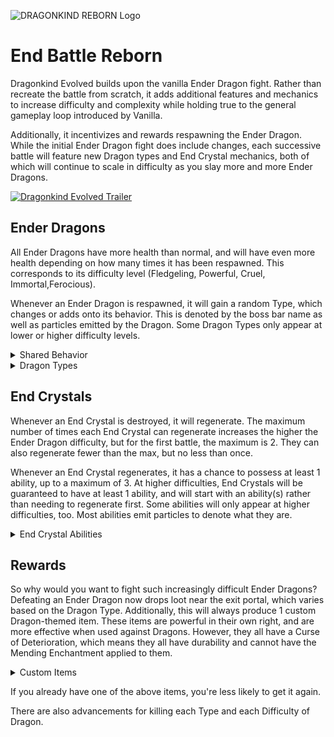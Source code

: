 ![DRAGONKIND REBORN Logo](https://cdn.modrinth.com/data/yo1bGdBx/images/d7e949cb1f9d6667bd471ddd8e6f8916856a81ae.png)

# End Battle Reborn
Dragonkind Evolved builds upon the vanilla Ender Dragon fight. Rather than recreate the battle from scratch, it adds additional features and mechanics to increase difficulty and complexity while holding true to the general gameplay loop introduced by Vanilla.

Additionally, it incentivizes and rewards respawning the Ender Dragon. While the initial Ender Dragon fight does include changes, each successive battle will feature new Dragon types and End Crystal mechanics, both of which will continue to scale in difficulty as you slay more and more Ender Dragons.

[![Dragonkind Evolved Trailer](https://markdown-videos-api.jorgenkh.no/url?url=https%3A%2F%2Fyoutu.be%2FuOOxQkdKQs0)](https://youtu.be/uOOxQkdKQs0)

## Ender Dragons
All Ender Dragons have more health than normal, and will have even more health depending on how many times it has been respawned. This corresponds to its difficulty level (Fledgeling, Powerful, Cruel, Immortal,Ferocious).

Whenever an Ender Dragon is respawned, it will gain a random Type, which changes or adds onto its behavior. This is denoted by the boss bar name as well as particles emitted by the Dragon. Some Dragon Types only appear at lower or higher difficulty levels.

<details>
  <summary>Shared Behavior</summary>
 
The Vanilla Ender Dragon has the following abilities at all times. When there are no more End Crystals left, all Dragon Types will begin to utilize these abilities in addition to their type-specific powers.

- **Summon End Rod Spikes.** These work similarly to Evoker Fangs, and are summoned when the Dragon is perching or preparing to perch, or as a last resort.
- **Ground all players.** This gives all players Levitation 128 for 20 seconds, effectively forcing them to (safely) land if flying with Elytra, and preventing them from taking off right away. If there aren't any flying players, it will try something else instead.
- **Summon Shulker Bullets.** This summons a ring of 12 Shulker Bullets around the Dragon, which will begin to target random players after a few moments. If there are already Shulker Bullets in the area, it will summon End Rod Spikes, instead.

</details>

<details>
  <summary>Dragon Types</summary>
  
**Zombified Dragon**
- Breath Clouds spread more and give Hunger + Nausea
- Periodically summons Zombie Servants
- Converts the ground to Mud as it flies
- Only appears at Fledgeling and Ferocious+ difficulty

**Warped Dragon**
- Slower flying speed
- Periodically teleports around the arena
- Perches more often
- Breath Clouds give Poison + Slowness
- Breath Clouds don't dissipate until the fight ends
- Only appears at Fledgeling and Ferocious+ difficulty

**Sculk Dragon**
- Breath Clouds give Darkness + Instant Damage
- Periodically attacks a player with a Sonic Boom attack
- Converts the ground to various Sculk blocks as it flies
- Only appears at Fledgeling, Powerful, and Ferocious+ difficulty

**Frost Dragon**
- Breath Clouds give extreme Slowness + Slow Falling
- Converts the ground to snow and ice as it flies
- Periodically summons igloos
  - They can appear either around the Exit Portal, around up to 3 random players, or around up to 3 random End Crystals
  - They break on their own after 15 seconds
  - When they break, players trapped inside, or directly outside, will be damaged.
- Only appears at Fledgeling, Powerful, and Ferocious+ difficulty

**Dragon Tyrant**
- Breath Clouds give Wither + Weakness
- Periodically summons Wither Skeleton Servants
- Converts the ground to Soul Sand and Soul Fires as it flies
- Only appears at Powerful, Cruel, and Ferocious+ difficulty

**Skeletal Dragon**
- Perches very often
- Periodically summons Skeleton Servants, but at the cost of its health
- Is Invulnerable while Skeleton Servants are alive
- Slowly regenerates health even if there are no more End Crystals
- Only appears at Powerful, Cruel, and Ferocious+ difficulty

**Blazing Dragon**
- Sets fires all along the ground beneath it
- Shoots fireballs more frequently
- Periodically summons Blaze Servants
- Only appears at Cruel+ difficulty

**Elder Dragon**
- Has Glowing
- Breath Clouds give Blindness + Instant Damage
- Periodically casts a random spell on up to 3 random players
	- Summons Vex Servants
	- Summons Evoker Fangs
	- Launch into the air
- Only appears at Cruel+ difficulty

**Dragon Wight**
- Silent, plays different ambient sound effects
- Much faster flying speed
- Shoots fireballs and charges at players more frequently
- Never perches
- Only appears at Immortal+ difficulty

**The Last Dragon**
- Only and always appears as the 20th Dragon (Immortal difficulty)
- Breath Clouds spread more and give Levitation + extreme Weakness
- Converts the ground to Amethyst blocks as it flies
- Frequently force-grounds flying players
- Frequently shoots Amethyst Shard projectiles at up to 5 random players
- You can still summon more Dragons after this one

**Beacon Dragon**
- Has Glowing
- Much slower flying speed when near the ground
- Breath clouds give Glowing + Instant Damage, and cause nearby Endermen to aggro at affected players
- Constantly projects a "beacon" particle beam
  - Alternates between three targets: ahead of the Dragon, directly beneath it, or directly at the nearest player
  - Deals minor but repeated damage to any players or mobs hit
  - Cannot continue through dragon-immune blocks
- Only appears at Ferocious+ difficulty
  
</details>

## End Crystals
Whenever an End Crystal is destroyed, it will regenerate. The maximum number of times each End Crystal can regenerate increases the higher the Ender Dragon difficulty, but for the first battle, the maximum is 2. They can also regenerate fewer than the max, but no less than once.

Whenever an End Crystal regenerates, it has a chance to possess at least 1 ability, up to a maximum of 3. At higher difficulties, End Crystals will be guaranteed to have at least 1 ability, and will start with an ability(s) rather than needing to regenerate first. Some abilities will only appear at higher difficulties, too. Most abilities emit particles to denote what they are.

<details>
  <summary>End Crystal Abilities</summary>
  
**Caged**
- Has a more secure cage around it

**Forcefield**
- Immune to projectiles

**Fiery**
- Burns players who get close

**Laser**
- Periodically shoots a laser at the closest player. Can be dodged by jumping

**Witch**
- Periodically gives a random neutral or negative effect to a player who doesn't have any effects
- Only appears at Powerful+ difficulty

**Anti-Grav**
- Players nearby the Obsidian Pillar get Levitation
- Only appears at Powerful+ difficulty

**Cursed**
- No particles. Destroying this crystal will damage the closest player quite a lot
- Only one Cursed Crystal can be present at a time
- Only appears at Cruel+ difficulty

**Launcher**
- Glows when charged. While charged, frequently shoots heat-seeking Eye of Ender projectiles at players flying within its airspace
- Only appears at Ferocious+ difficulty

**Portal**
- Periodically teleports up to 3 random players to the top of random towers
- Only one Portal Crystal can be present at a time
- Only appears at Ferocious+ difficulty
  
</details>


## Rewards
So why would you want to fight such increasingly difficult Ender Dragons? Defeating an Ender Dragon now drops loot near the exit portal, which varies based on the Dragon Type. Additionally, this will always produce 1 custom Dragon-themed item. These items are powerful in their own right, and are more effective when used against Dragons. However, they all have a Curse of Deterioration, which means they all have durability and cannot have the Mending Enchantment applied to them.

<details>
  <summary>Custom Items</summary>
  
**Dragonslayer Sword**
- Deals 15 damage
- When it hits a mob, has a wider and stronger form of Sweeping Edge
- More effective against Dragons

**Dragon-Sinew Crossbow**
- Arrows deal 15 damage
- Arrows hit End Crystals and Ender Dragons from a greater distance (8 blocks)
- More effective against Dragons
- Can't pierce Forcefield End Crystals

**Dragontooth Pickaxe**
- More effective when mining Obsidian
- When a block is mined, the next 3 blocks in a row also get mined. This uses durability.
- Respects Unbreaking, if applied

**Dragonhide Armor (4 separate pieces)**
- Each piece gives more Armor value than Netherite. A full set provides 25 total Armor.
- Each piece gives extra Hearts. A full set provides 10 total hearts.
- While wearing a full set, deals a more powerful Thorns-like effect to Dragons only
- While wearing the Dragonhide Sabatons (boots), you can hover over the void as long as there are no blocks beneath you. Useful for traversing the Outer End without Elytra.

**Dragonskull Shield**
- While blocking, causes Dragon breath clouds to instantly dissipate
- When this blocks a mob attack, knocks the mob back and deals them damage
- The above damage is more effective against Dragons

**Dragonscale Wings**
- Provides some Armor
- Gives 3 extra Hearts
- While flying, looking upwards gives a strong levitation effect

**Draconic Scepter**
- Right-click to launch a laser where you are looking, reaching up to 48 blocks away. It damages mobs near where it hits.
- The laser can pierce Forcefield End Crystals, and has a wider range to damage End Crystals and Dragons
- Right-click while Sneaking to charge up an area-of-effect spell around you, damaging nearby mobs when it finishes. This uses more durability than the laser.
- Both attacks are more effective against Dragons

**Dragon Eyes**
- Right click to equip as a helmet
- While wearing, hidden ores will be highlighted in the direction you're looking
- Slowly loses durability while wearing

**Dragonheart Anchor**
- Placeable block
- Once placed, sneak while near it to set your Recovery point
- If you are ever below two hearts, or are in the void, you are teleported to your Recovery point and healed slightly. Works no matter what dimension you're in
- Cannot save you from lethal damage
- Each Dragonheart Anchor can only be used 3 times before breaking
- Does not drop if broken by hand, even with Silk Touch
- Placing in a dimension other than the End causes it to explode
  
</details>

If you already have one of the above items, you're less likely to get it again.

There are also advancements for killing each Type and each Difficulty of Dragon.
